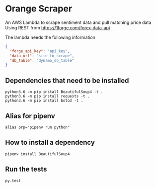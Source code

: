 # Orange Scraper

An AWS Lambda to scrape sentiment data and pull matching price data Using REST from https://1forge.com/forex-data-api
 
The lambda needs the following information

```json
{
  "forge_api_key": "api_key",
  "data_url": "site_to_scrape",
  "db_table": "dynamo_db_table"
}
``` 

## Dependencies that need to be installed

```
python3.6 -m pip install BeautifulSoup4 -t .
python3.6 -m pip install requests -t .
python3.6 -m pip install boto3 -t .
```

## Alias for pipenv
```
alias prp="pipenv run python"
```

## How to install a dependency
```
pipenv install BeautifulSoup4
```

## Run the tests
```
py.test
```
